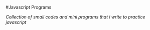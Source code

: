 #Javascript Programs

_*Collection of small codes and mini programs that i write to practice javascript*_
